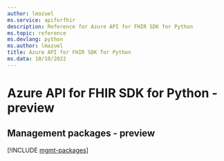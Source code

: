 ```yaml
---
author: lmazuel
ms.service: apiforfhir
description: Reference for Azure API for FHIR SDK for Python
ms.topic: reference
ms.devlang: python
ms.author: lmazuel
title: Azure API for FHIR SDK for Python
ms.data: 10/10/2022
---
```

# Azure API for FHIR SDK for Python - preview

## Management packages - preview
[!INCLUDE [mgmt-packages](api-for-fhir-mgmt-index.md)]
